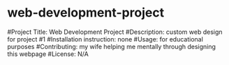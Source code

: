 # web-development-project
#Project Title: Web Development Project
#Description: custom web design for project #1
#Installation instruction: none
#Usage: for educational purposes
#Contributing: my wife helping me mentally through designing this webpage
#License: N/A
